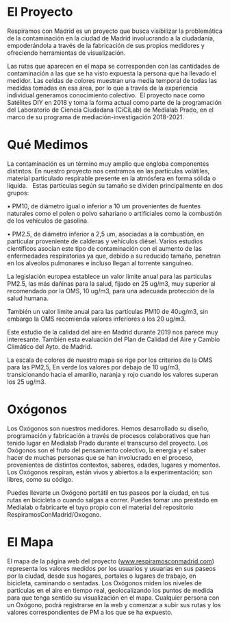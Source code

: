 # El Proyecto

Respiramos con Madrid es un proyecto que busca visibilizar la problemática de la contaminación en la ciudad de Madrid involucrando a la ciudadanía, empoderándola a través de la fabricación de sus propios medidores y ofreciendo herramientas de visualización. 

Las rutas que aparecen en el mapa se corresponden con las cantidades de contaminación a las que se ha visto expuesta la persona que ha llevado el medidor. Las celdas de colores muestran una media temporal de todas las medidas tomadas en esa área, por lo que a través de la experiencia individual generamos conocimiento colectivo. 
El proyecto nace como Satélites DIY en 2018 y toma la forma actual como parte de la programación del Laboratorio de Ciencia Ciudadana (CiCiLab) de Medialab Prado, en el marco de su programa de mediación-investigación 2018-2021. 

# Qué Medimos

La contaminación es un término muy amplio que engloba componentes distintos. En nuestro proyecto nos centramos en las partículas volátiles, material particulado respirable presente en la atmósfera en forma sólida o líquida.   Estas partículas según su tamaño se dividen principalmente en dos grupos:

•	PM10, de diámetro igual o inferior a 10 um provenientes de fuentes naturales como el polen o polvo sahariano o artificiales como la combustión de los vehículos de gasolina. 

•	PM2.5, de diámetro inferior a 2,5 um, asociadas a la combustión, en particular proveniente de calderas y vehículos diésel. Varios estudios científicos asocian este tipo de contaminación con el aumento de las enfermedades respiratorias ya que, debido a su reducido tamaño, penetran en los alveolos pulmonares e incluso llegan al torrente sanguíneo.

La legislación europea establece un valor límite anual para las partículas PM2.5, las más dañinas para la salud, fijado en 25 ug/m3, muy superior al recomendado por la OMS, 10 ug/m3, para una adecuada protección de la salud humana. 

También un valor límite anual para las partículas PM10 de 40ug/m3, sin embargo la OMS recomienda valores inferiores a los 20 ug/m3.

Este estudio de la calidad del aire en Madrid durante 2019 nos parece muy interesante. También esta evaluación del Plan de Calidad del Aire y Cambio Climático del Ayto. de Madrid. 

La escala de colores de nuestro mapa se rige por los criterios de la OMS para las PM2,5, En verde los valores por debajo de 10 ug/m3, transicionando hacia el amarillo, naranja y rojo cuando los valores superan los 25 ug/m3.

# Oxógonos

Los Oxógonos son nuestros medidores. Hemos desarrollado su diseño, programación y fabricación a través de procesos colaborativos que han tenido lugar en Medialab Prado durante el transcurso del proyecto. Los Oxógonos son el fruto del pensamiento colectivo, la energía y el saber hacer de muchas personas que se han involucrado en el proceso, provenientes de distintos contextos, saberes, edades, lugares y momentos. Los Oxógonos respiran, están vivos y abiertos a la experimentación; son libres, como su código.

Puedes llevarte un Oxógono portátil en tus paseos por la ciudad, en tus rutas en bicicleta o cuando salgas a correr. Puedes tomar uno prestado en Medialab o fabricarte el tuyo propio con el material del repositorio RespiramosConMadrid/Oxogono.

# El Mapa

El mapa de la página web del proyecto (www.respiramosconmadrid.com) representa los valores medidos por los usuarios y usuarias en sus paseos por la ciudad, desde sus hogares, portales o lugares de trabajo, en bicicleta, caminando o sentadas. Los Oxógonos miden los niveles de partículas en el aire en tiempo real, geolocalizando los puntos de medida para que tenga sentido su visualización en el mapa. Cualquier persona con un Oxógono, podrá registrarse en la web y comenzar a subir sus rutas y los valores correspondientes de PM a los que se ha expuesto.



